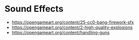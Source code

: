 # Sound Effects
- https://opengameart.org/content/25-cc0-bang-firework-sfx
- https://opengameart.org/content/2-high-quality-explosions
- https://opengameart.org/content/handling-guns